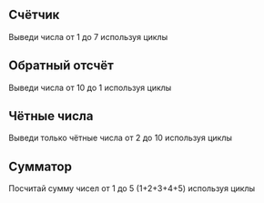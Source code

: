 ## Счётчик

Выведи числа от 1 до 7 используя циклы

## Обратный отсчёт

Выведи числа от 10 до 1 используя циклы

## Чётные числа

Выведи только чётные числа от 2 до 10 используя циклы

## Сумматор

Посчитай сумму чисел от 1 до 5 (1+2+3+4+5) используя циклы